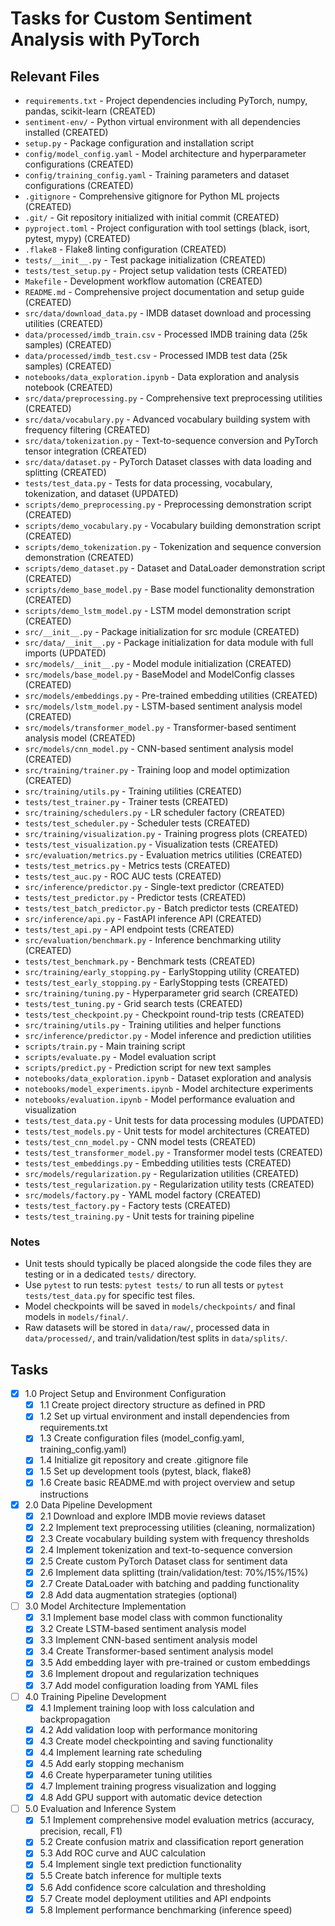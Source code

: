 # Tasks for Custom Sentiment Analysis with PyTorch

## Relevant Files

- `requirements.txt` - Project dependencies including PyTorch, numpy, pandas, scikit-learn (CREATED)
- `sentiment-env/` - Python virtual environment with all dependencies installed (CREATED)
- `setup.py` - Package configuration and installation script
- `config/model_config.yaml` - Model architecture and hyperparameter configurations (CREATED)
- `config/training_config.yaml` - Training parameters and dataset configurations (CREATED)
- `.gitignore` - Comprehensive gitignore for Python ML projects (CREATED)
- `.git/` - Git repository initialized with initial commit (CREATED)
- `pyproject.toml` - Project configuration with tool settings (black, isort, pytest, mypy) (CREATED)
- `.flake8` - Flake8 linting configuration (CREATED)
- `tests/__init__.py` - Test package initialization (CREATED)
- `tests/test_setup.py` - Project setup validation tests (CREATED)
- `Makefile` - Development workflow automation (CREATED)
- `README.md` - Comprehensive project documentation and setup guide (CREATED)
- `src/data/download_data.py` - IMDB dataset download and processing utilities (CREATED)
- `data/processed/imdb_train.csv` - Processed IMDB training data (25k samples) (CREATED)
- `data/processed/imdb_test.csv` - Processed IMDB test data (25k samples) (CREATED)
- `notebooks/data_exploration.ipynb` - Data exploration and analysis notebook (CREATED)
- `src/data/preprocessing.py` - Comprehensive text preprocessing utilities (CREATED)
- `src/data/vocabulary.py` - Advanced vocabulary building system with frequency filtering (CREATED)
- `src/data/tokenization.py` - Text-to-sequence conversion and PyTorch tensor integration (CREATED)
- `src/data/dataset.py` - PyTorch Dataset classes with data loading and splitting (CREATED)
- `tests/test_data.py` - Tests for data processing, vocabulary, tokenization, and dataset (UPDATED)
- `scripts/demo_preprocessing.py` - Preprocessing demonstration script (CREATED)
- `scripts/demo_vocabulary.py` - Vocabulary building demonstration script (CREATED)
- `scripts/demo_tokenization.py` - Tokenization and sequence conversion demonstration (CREATED)
- `scripts/demo_dataset.py` - Dataset and DataLoader demonstration script (CREATED)
- `scripts/demo_base_model.py` - Base model functionality demonstration (CREATED)
- `scripts/demo_lstm_model.py` - LSTM model demonstration script (CREATED)
- `src/__init__.py` - Package initialization for src module (CREATED)
- `src/data/__init__.py` - Package initialization for data module with full imports (UPDATED)
- `src/models/__init__.py` - Model module initialization (CREATED)
- `src/models/base_model.py` - BaseModel and ModelConfig classes (CREATED)
- `src/models/embeddings.py` - Pre-trained embedding utilities (CREATED)
- `src/models/lstm_model.py` - LSTM-based sentiment analysis model (CREATED)
- `src/models/transformer_model.py` - Transformer-based sentiment analysis model (CREATED)
- `src/models/cnn_model.py` - CNN-based sentiment analysis model (CREATED)
- `src/training/trainer.py` - Training loop and model optimization (CREATED)
- `src/training/utils.py` - Training utilities (CREATED)
- `tests/test_trainer.py` - Trainer tests (CREATED)
- `src/training/schedulers.py` - LR scheduler factory (CREATED)
- `tests/test_scheduler.py` - Scheduler tests (CREATED)
- `src/training/visualization.py` - Training progress plots (CREATED)
- `tests/test_visualization.py` - Visualization tests (CREATED)
- `src/evaluation/metrics.py` - Evaluation metrics utilities (CREATED)
- `tests/test_metrics.py` - Metrics tests (CREATED)
- `tests/test_auc.py` - ROC AUC tests (CREATED)
- `src/inference/predictor.py` - Single-text predictor (CREATED)
- `tests/test_predictor.py` - Predictor tests (CREATED)
- `tests/test_batch_predictor.py` - Batch predictor tests (CREATED)
- `src/inference/api.py` - FastAPI inference API (CREATED)
- `tests/test_api.py` - API endpoint tests (CREATED)
- `src/evaluation/benchmark.py` - Inference benchmarking utility (CREATED)
- `tests/test_benchmark.py` - Benchmark tests (CREATED)
- `src/training/early_stopping.py` - EarlyStopping utility (CREATED)
- `tests/test_early_stopping.py` - EarlyStopping tests (CREATED)
- `src/training/tuning.py` - Hyperparameter grid search (CREATED)
- `tests/test_tuning.py` - Grid search tests (CREATED)
- `tests/test_checkpoint.py` - Checkpoint round-trip tests (CREATED)
- `src/training/utils.py` - Training utilities and helper functions
- `src/inference/predictor.py` - Model inference and prediction utilities
- `scripts/train.py` - Main training script
- `scripts/evaluate.py` - Model evaluation script
- `scripts/predict.py` - Prediction script for new text samples
- `notebooks/data_exploration.ipynb` - Dataset exploration and analysis
- `notebooks/model_experiments.ipynb` - Model architecture experiments
- `notebooks/evaluation.ipynb` - Model performance evaluation and visualization
- `tests/test_data.py` - Unit tests for data processing modules (UPDATED)
- `tests/test_models.py` - Unit tests for model architectures (CREATED)
- `tests/test_cnn_model.py` - CNN model tests (CREATED)
- `tests/test_transformer_model.py` - Transformer model tests (CREATED)
- `tests/test_embeddings.py` - Embedding utilities tests (CREATED)
- `src/models/regularization.py` - Regularization utilities (CREATED)
- `tests/test_regularization.py` - Regularization utility tests (CREATED)
- `src/models/factory.py` - YAML model factory (CREATED)
- `tests/test_factory.py` - Factory tests (CREATED)
- `tests/test_training.py` - Unit tests for training pipeline

### Notes

- Unit tests should typically be placed alongside the code files they are testing or in a dedicated `tests/` directory.
- Use `pytest` to run tests: `pytest tests/` to run all tests or `pytest tests/test_data.py` for specific test files.
- Model checkpoints will be saved in `models/checkpoints/` and final models in `models/final/`.
- Raw datasets will be stored in `data/raw/`, processed data in `data/processed/`, and train/validation/test splits in `data/splits/`.

## Tasks

- [x] 1.0 Project Setup and Environment Configuration
  - [x] 1.1 Create project directory structure as defined in PRD
  - [x] 1.2 Set up virtual environment and install dependencies from requirements.txt
  - [x] 1.3 Create configuration files (model_config.yaml, training_config.yaml)
  - [x] 1.4 Initialize git repository and create .gitignore file
  - [x] 1.5 Set up development tools (pytest, black, flake8)
  - [x] 1.6 Create basic README.md with project overview and setup instructions

- [x] 2.0 Data Pipeline Development
  - [x] 2.1 Download and explore IMDB movie reviews dataset
  - [x] 2.2 Implement text preprocessing utilities (cleaning, normalization)
  - [x] 2.3 Create vocabulary building system with frequency thresholds
  - [x] 2.4 Implement tokenization and text-to-sequence conversion
  - [x] 2.5 Create custom PyTorch Dataset class for sentiment data
  - [x] 2.6 Implement data splitting (train/validation/test: 70%/15%/15%)
  - [x] 2.7 Create DataLoader with batching and padding functionality
  - [x] 2.8 Add data augmentation strategies (optional)

- [ ] 3.0 Model Architecture Implementation
  - [x] 3.1 Implement base model class with common functionality
  - [x] 3.2 Create LSTM-based sentiment analysis model
  - [x] 3.3 Implement CNN-based sentiment analysis model
  - [x] 3.4 Create Transformer-based sentiment analysis model
  - [x] 3.5 Add embedding layer with pre-trained or custom embeddings
  - [x] 3.6 Implement dropout and regularization techniques
  - [x] 3.7 Add model configuration loading from YAML files

- [ ] 4.0 Training Pipeline Development
  - [x] 4.1 Implement training loop with loss calculation and backpropagation
  - [x] 4.2 Add validation loop with performance monitoring
  - [x] 4.3 Create model checkpointing and saving functionality
  - [x] 4.4 Implement learning rate scheduling
  - [x] 4.5 Add early stopping mechanism
  - [x] 4.6 Create hyperparameter tuning utilities
  - [x] 4.7 Implement training progress visualization and logging
  - [x] 4.8 Add GPU support with automatic device detection

- [ ] 5.0 Evaluation and Inference System
  - [x] 5.1 Implement comprehensive model evaluation metrics (accuracy, precision, recall, F1)
  - [x] 5.2 Create confusion matrix and classification report generation
  - [x] 5.3 Add ROC curve and AUC calculation
  - [x] 5.4 Implement single text prediction functionality
  - [x] 5.5 Create batch inference for multiple texts
  - [x] 5.6 Add confidence score calculation and thresholding
  - [x] 5.7 Create model deployment utilities and API endpoints
  - [x] 5.8 Implement performance benchmarking (inference speed)
